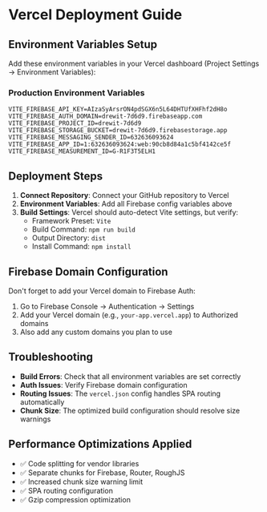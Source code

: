 # Vercel Deployment Guide

## Environment Variables Setup

Add these environment variables in your Vercel dashboard (Project Settings → Environment Variables):

### Production Environment Variables
```
VITE_FIREBASE_API_KEY=AIzaSyArsrON4pdSGX6n5L64DHTUfXHFhf2dH8o
VITE_FIREBASE_AUTH_DOMAIN=drewit-7d6d9.firebaseapp.com
VITE_FIREBASE_PROJECT_ID=drewit-7d6d9
VITE_FIREBASE_STORAGE_BUCKET=drewit-7d6d9.firebasestorage.app
VITE_FIREBASE_MESSAGING_SENDER_ID=632636093624
VITE_FIREBASE_APP_ID=1:632636093624:web:90cb8d84a1c5bf4142ce5f
VITE_FIREBASE_MEASUREMENT_ID=G-R1F3T5ELH1
```

## Deployment Steps

1. **Connect Repository**: Connect your GitHub repository to Vercel
2. **Environment Variables**: Add all Firebase config variables above
3. **Build Settings**: Vercel should auto-detect Vite settings, but verify:
   - Framework Preset: `Vite`
   - Build Command: `npm run build`
   - Output Directory: `dist`
   - Install Command: `npm install`

## Firebase Domain Configuration

Don't forget to add your Vercel domain to Firebase Auth:

1. Go to Firebase Console → Authentication → Settings
2. Add your Vercel domain (e.g., `your-app.vercel.app`) to Authorized domains
3. Also add any custom domains you plan to use

## Troubleshooting

- **Build Errors**: Check that all environment variables are set correctly
- **Auth Issues**: Verify Firebase domain configuration
- **Routing Issues**: The `vercel.json` config handles SPA routing automatically
- **Chunk Size**: The optimized build configuration should resolve size warnings

## Performance Optimizations Applied

- ✅ Code splitting for vendor libraries
- ✅ Separate chunks for Firebase, Router, RoughJS
- ✅ Increased chunk size warning limit
- ✅ SPA routing configuration
- ✅ Gzip compression optimization